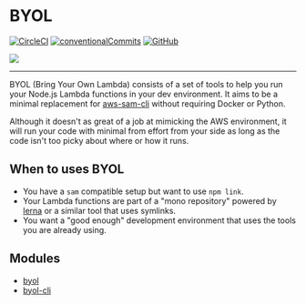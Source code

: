 # BYOL

[![CircleCI](https://img.shields.io/circleci/build/github/Swydo/byol/master.svg?label=circleci&style=flat-square)](https://circleci.com/gh/Swydo/custom-integrations) [![conventionalCommits](https://img.shields.io/badge/conventional%20commits-1.0.0-yellow.svg?style=flat-square)](https://conventionalcommits.org) [![GitHub](https://img.shields.io/github/license/Swydo/custom-integrations.svg?style=flat-square)](https://github.com/Swydo/custom-integrations/blob/master/LICENSE)

<img src="https://user-images.githubusercontent.com/2283434/52522860-25eee400-2c8b-11e9-8602-f8de0d158600.png">

---

BYOL (Bring Your Own Lambda) consists of a set of tools to help you run your Node.js Lambda functions in your dev
environment. It aims to be a minimal replacement for [aws-sam-cli](https://github.com/awslabs/aws-sam-cli) without
requiring Docker or Python.

Although it doesn't as great of a job at mimicking the AWS environment, it will run your code with minimal from effort from
your side as long as the code isn't too picky about where or how it runs.

## When to uses BYOL

- You have a `sam` compatible setup but want to use `npm link`.
- Your Lambda functions are part of a "mono repository" powered by [lerna](https://github.com/lerna/lerna) or a similar tool that uses symlinks.
- You want a "good enough" development environment that uses the tools you are already using.

## Modules

- [byol](modules/byol)
- [byol-cli](modules/byol-cli)
